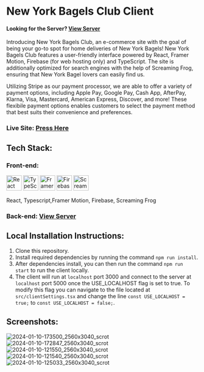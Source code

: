 # New York Bagels Club Client
<h4>Looking for the Server? <a href='https://www.github.com/AnthonyGleason/NY-Bagels-Club-Server'>View Server</a></h4>
Introducing New York Bagels Club, an e-commerce site with the goal of being your go-to spot for home deliveries of New York Bagels! New York Bagels Club features a user-friendly interface powered by React, Framer Motion, Firebase (for web hosting only) and TypeScript. The site is additionally optimized for search engines with the help of Screaming Frog, ensuring that New York Bagel lovers can easily find us.

Utilizing Stripe as our payment processor, we are able to offer a variety of payment options, including Apple Pay, Google Pay, Cash App, AfterPay, Klarna, Visa, Mastercard, American Express, Discover, and more! These flexibile payment options enables customers to select the payment method that best suits their convenience and preferences.

<h3>Live Site: <a href='https://nybagelsclub.com/'>Press Here</a></h3>
<h2>Tech Stack:</h2>
<h3>Front-end:</h3>
  <span>
    <img alt="React" height=40rem width=40rem src="https://api.iconify.design/logos/react.svg?download=1" />
    <img alt="TypeScript" height=40rem width=40rem src="https://api.iconify.design/logos/typescript-icon.svg?download=1" />
    <img alt="Framer Motion" height=40rem width=40rem src="https://anthonygleason.com/static/media/framer-motion.cd0e8acf350dd639e9e8c999f8539a5e.svg" />
    <img alt="Firebase" height=40rem width=40rem src="https://anthonygleason.com/static/media/firebase.8d34e0115a9bc6c4475c7e923f77630e.svg" />
    <img alt="Screaming Frog" height=40rem width=40rem src="https://anthonygleason.com/static/media/screamingFrog.fee9142e7de4b709264fce86bc94d71e.svg" />
  </span>
  <p>React, Typescript,Framer Motion, Firebase, Screaming Frog</p>
<h3>Back-end: <a href='https://www.github.com/AnthonyGleason/NY-Bagels-Club-Server'>View Server</a></h3>
<h2>Local Installation Instructions:</h2>
<ol>
  <li>Clone this repository.</li>
  <li>Install required dependencies by running the command <code>npm run install</code>.</li>
  <li>After dependencies install, you can then run the command <code>npm run start</code> to run the client locally.</li>
  <li>The client will run at <code>localhost</code> port 3000 and connect to the server at <code>localhost</code> port 5000 once the USE_LOCALHOST flag is set to true. To modify this flag you can navigate to the file located at <code>src/clientSettings.tsx</code> and change the line <code>const USE_LOCALHOST = true;</code> to <code>const USE_LOCALHOST = false;</code>.
  </li>
</ol>
<h2>Screenshots:</h2>

![2024-01-10-173500_2560x3040_scrot](https://github.com/AnthonyGleason/NY-Bagels-Club-Client/assets/87878255/1ab5a02a-3f8a-494e-a66a-4403e82163a5)
![2024-01-10-172847_2560x3040_scrot](https://github.com/AnthonyGleason/NY-Bagels-Club-Client/assets/87878255/c0fe01bd-bf2c-42e1-a17a-c112157448dc)
![2024-01-10-121550_2560x3040_scrot](https://github.com/AnthonyGleason/NY-Bagels-Club-Client/assets/87878255/e6e9a909-cb88-476e-803e-2d61b86f61ae)
![2024-01-10-121540_2560x3040_scrot](https://github.com/AnthonyGleason/NY-Bagels-Club-Client/assets/87878255/bc203c9f-f890-4a6e-aa02-f038df029a83)
![2024-01-10-125033_2560x3040_scrot](https://github.com/AnthonyGleason/NY-Bagels-Club-Client/assets/87878255/ae23eee4-7690-4305-a74a-1d2d7d46b326)
